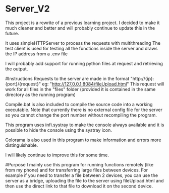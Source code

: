 # Server_V2
This project is a rewrite of a previous learning project.
I decided to make it much cleaner and better and will probably continue to update this in the future.

It uses simpleHTTPServer to process the requests with multithreading
The test client is used for testing all the functions inside the server and draws the IP address from a .env file

I will probably add support for running python files at request and retrieving the output.

#Instructions
Requests to the server are made in the format "http://{ip}:{port}/{request}"
eg: "http://127.0.0.1:8084/fileUpload.html"
This request will work for all files in the "files" folder
(provided it is contained in the same directory as the running program)

Compile.bat is also included to compile the source code into a working executable.
Note that currently there is no external config file for the server so you cannot change the port number
without recompiling the program.

This program uses infi.systray to make the console always available 
and it is possible to hide the console using the systray icon.

Colorama is also used in this program to make information and errors more distinguishable.

I will likely continue to improve this for some time.

#Purpose
I mainly use this program for running functions remotely (like from my phone)
and for transferring large files between devices. 
For example if you need to transfer a file between 2 devices, you can use the server as a bridge,
uploading the file to the server using fileUpload.html and then use the direct link to that file to download
it on the second device.